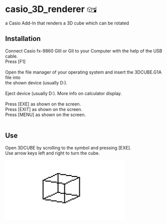 # casio_3D_renderer ![MainIcon](MainIcon.bmp)
a Casio Add-In that renders a 3D cube which can be rotated

## Installation

Connect Casio fx-9860 GIII or GII to your Computer with the help of the USB cable.<br>
Press [F1]<br>
<br>
Open the file manager of your operating system and insert the 3DCUBE.G1A file into <br>
the shown device (usually D:).<br>
<br>
Eject device (usually D:). More info on calculator display.<br>
<br>
Press [EXE] as shown on the screen.<br>
Press [EXIT] as shown on the screen.<br>
Press [MENU] as shown on the screen.<br>
<br>

## Use

Open 3DCUBE by scrolling to the symbol and pressing [EXE].<br>
Use arrow keys left and right to turn the cube.<br>

![Add-In](3DCUBE.bmp)
